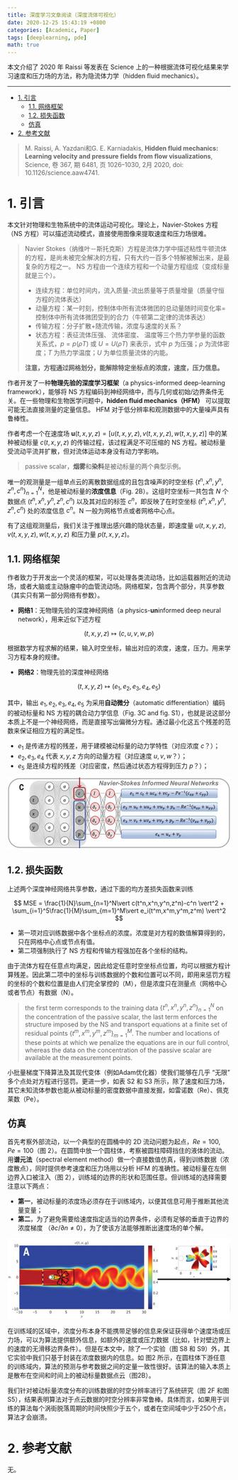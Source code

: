 ```yaml
---
title: 深度学习文章阅读（深度流体可视化）
date: 2020-12-25 15:43:19 +0800
categories: [Academic, Paper]
tags: [deeplearning, pde]
math: true
---
```


本文介绍了 2020 年 Raissi 等发表在 Science 上的一种根据流体可视化结果来学习速度和压力场的方法，称为隐流体力学（hidden fluid mechanics）。

<!--more-->

---
- [1. 引言](#1-引言)
  - [1.1. 网络框架](#11-网络框架)
  - [1.2. 损失函数](#12-损失函数)
  - [仿真](#仿真)
- [2. 参考文献](#2-参考文献)

> M. Raissi, A. Yazdani和G. E. Karniadakis, **Hidden fluid mechanics: Learning velocity and pressure fields from flow visualizations**, Science, 卷 367, 期 6481, 页 1026–1030, 2月 2020, doi: 10.1126/science.aaw4741.


# 1. 引言

本文针对物理和生物系统中的流体运动可视化。理论上，Navier-Stokes 方程（NS 方程）可以描述流动模式，直接使用图像来提取速度和压力场很难。

> Navier Stokes（纳维叶－斯托克斯）方程是流体力学中描述粘性牛顿流体的方程，是尚未被完全解决的方程，只有大约一百多个特解被解出来，是最复杂的方程之一。
> NS 方程由一个连续方程和一个动量方程组成（变成标量就是三个）。
> - 连续方程：单位时间内，流入质量-流出质量等于质量增量（质量守恒方程的流体表达）
> - 动量方程：某一时刻，控制体中所有流体微团的总动量随时间变化率=控制体中所有流体微团受到的合力（牛顿第二定律的流体表达）
> - 传输方程：分子扩散+随流传输，浓度与速度的关系？
> - 状态方程：表征流体压强、 流体密度、 温度等三个热力学参量的函数关系式，$p=p(\rho T)$ 或 $U=U(\rho T)$ 来表示，式中 $p$ 为压强；$\rho$ 为流体密度；$T$ 为热力学温度；$U$ 为单位质量流体的内能。
> 
> **注意，方程通过网格划分，能解除特定坐标点的浓度，速度，压力信息。**


作者开发了一种**物理先验的深度学习框架**（a physics-informed deep-learning framework），能够将 NS 方程编码到神经网络中，而与几何或初始/边界条件无关。在一些物理和生物医学问题中，**hidden fluid mechanics（HFM）** 可以提取可能无法直接测量的定量信息。 HFM 对于低分辨率和观测数据中的大量噪声具有鲁棒性。

作者考虑一个在速度场 $\boldsymbol u(t,x,y,z)=[u(t,x,y,z),v(t,x,y,z),w(t,x,y,z)]$ 中的某种被动标量 $c(t,x,y,z)$ 的传输过程，该过程满足不可压缩的 NS 方程。被动标量受流动平流并扩散，但对流体运动本身没有动力学影响。

> passive scalar，**烟雾**和**染料**是被动标量的两个典型示例。

唯一的观测量是一组单点云的离散数据组成的且包含噪声的时空坐标 $\{t^n,x^n,y^n,z^n,c^n\}_{n=1}^N$，他是被动标量的**浓度信息**（Fig. 2B）。这组时空坐标一共包含 $N$ 个数据点 $(t^n,x^n,y^n,z^n,c^n)$ 以及其对应的标签 $c^n$，即反映了在时空坐标 $(t^n,x^n,y^n,z^n,c^n)$ 处的浓度信息 $c^n$。N 一般为网格节点或者网格中心点。

有了这组观测量后，我们关注于推理出感兴趣的隐状态量，即速度量 $u(t,x,y,z),v(t,x,y,z),w(t,x,y,z)$ 和压力量 $p(t,x,y,z)$。

## 1.1. 网络框架

作者致力于开发出一个灵活的框架，可以处理各类流动场，比如运载器附近的流动场，或者大脑或主动脉瘤中的血管流动场。网络框架，包含两个部分，共享参数（其实只有第一部分网络有参数）。

- **网络1**：无物理先验的深度神经网络（a physics-**un**informed deep neural network），用来近似下述方程

$$
(t,x,y,z)\mapsto (c,u,v,w,p)
$$

根据数学方程求解的结果，输入时空坐标，输出对应的浓度，速度，压力。用来学习方程本身的规律。

- **网络2**：物理先验的深度神经网络

$$
(t,x,y,z)\mapsto (e_1,e_2,e_3,e_4,e_5)
$$

其中，输出 $e_1,e_2,e_3,e_4,e_5$ 为采用**自动微分**（automatic differentiation）编码的被动标量和 NS 方程的耦合动力学信息（Fig. 3C and fig. S1），也就是说这部分本质上不是一个神经网络，而是直接写出偏微分方程。通过最小化这五个残差的范数来保证相应方程的满足性。

- $e_1$ 是传递方程的残差，用于建模被动标量的动力学特性（对应浓度 $c$？）；
- $e_2,e_3,e_4$ 代表 $x,y,z$ 方向的动量方程（对应速度 $u,v,w$？）；
- $e_5$ 是连续方程的残差（对应密度，然后通过状态方程得到压力 $p$？）；

![](../assets/img/postsimg/20201225/2.jpg)

## 1.2. 损失函数

上述两个深度神经网络共享参数，通过下面的均方差损失函数来训练

$$
MSE = \frac{1}{N}\sum_{n=1}^N\vert c(t^n,x^n,y^n,z^n)-c^n \vert^2 + \sum_{i=1}^5\frac{1}{M}\sum_{m=1}^M\vert e_i(t^m,x^m,y^m,z^m) \vert^2
$$

- 第一项对应训练数据中各个坐标点的浓度。浓度是对方程的数值解算得到的，只在网格中心点或节点有值。
- 第二项强制执行了 NS 方程和传输方程强加在各个坐标的结构。

由于流体方程在任意点均满足，因此给定任意时空坐标点位置，均可以根据方程计算残差。因此第二项中的坐标与训练数据的个数和位置可以不同，即用来惩罚方程的坐标的个数和位置是由人们完全掌控的（M），但是浓度只在测量点（网格中心或者节点）有数据（N）。

> the first term corresponds to the training data $\{t^n,x^n,y^n,z^n\}_{n=1}^N$ on the concentration of the passive scalar, the last term enforces the structure imposed by the NS and transport equations at a finite set of residual points $\{t^m,x^m,y^m,z^m\}_{m=1}^M$. The number and locations of these points at which we penalize the equations are in our full control, whereas the data on the concentration of the passive scalar are available at the measurement points.

小批量梯度下降算法及其现代变体（例如Adam优化器）使我们能够在几乎 “无限” 多个点处对方程进行惩罚。更进一步，如表 S2 和 S3 所示，除了速度和压力场，其它未知流体参数也能从被动标量的密度数据中直接发掘，如雷诺数（Re）、佩克莱数（Pe）。

## 仿真

首先考察外部流动，以一个典型的在圆桶中的 2D 流动问题为起点，$Re=100, Pe=100$（图 2）。在圆筒中放一个圆柱体，考察被圆柱障碍挡住的液体的流动。用**谱元法**（spectral element method）做一个直接数值仿真，得到训练数据（浓度散点），同时提供参考速度和压力场用以分析 HFM 的准确性。被动标量在左侧边界入口被注入（图 2），训练域的边界的形状和范围任意。但训练域的选择需要注意以下两点：

- **第一**，被动标量的浓度场必须存在于训练域内，以便其信息可用于推断其他流量变量；
- **第二**，为了避免需要给速度指定适当的边界条件，必须有足够的垂直于边界的浓度梯度 （$\partial c/\partial n\neq 0$），为了使该方法能够推断出速度场的单个解。

![](../assets/img/postsimg/20201225/3.jpg)

在训练域的区域中，浓度分布本身不能携带足够的信息来保证获得单个速度场或压力场，可以为算法提供额外信息，如额外的速度或压力数据（比如，针对壁边界上的速度的无滑移边界条件）。但是在本文中，除了一个实验（图 S8 和 S9）外，其它实验中我们只基于封装在浓度数据内的信息。如 图2 所示，在圆柱体下游任意的训练域内，算法的预测与参考数据之间的定量一致性很好。该算法的输入本质上是散布在空间和时间上的被动标量数据点云（图2B）。



我们针对被动标量浓度分布的训练数据的时空分辨率进行了系统研究（图 2F 和图 S5），结果表明算法对于点云数据的时空分辨率非常鲁棒。具体而言，如果用于训练的算法每个涡街脱落周期的时间快照少于五个，或者在空间域中少于250个点，算法才会崩溃。

# 2. 参考文献

无。